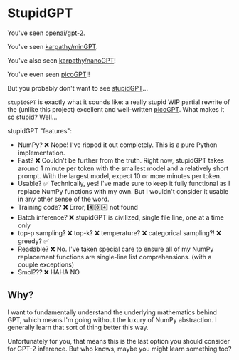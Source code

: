 # StupidGPT

You've seen [openai/gpt-2](https://github.com/openai/gpt-2).

You've seen [karpathy/minGPT](https://github.com/karpathy/mingpt).

You've also seen [karpathy/nanoGPT](https://github.com/karpathy/nanogpt)!

You've even seen [picoGPT](https://github.com/jaymody/picoGPT)!!

But you probably don't want to see [stupidGPT](https://github.com/WAUthethird/stupidGPT)...

`stupidGPT` is exactly what it sounds like: a really stupid WIP partial rewrite of the (unlike this project) excellent and well-written [picoGPT](https://github.com/jaymody/picoGPT).
What makes it so stupid?
Well...

stupidGPT "features":
* NumPy? ❌ Nope! I've ripped it out completely. This is a pure Python implementation.
* Fast? ❌ Couldn't be further from the truth. Right now, stupidGPT takes around 1 minute per token with the smallest model and a relatively short prompt. With the largest model, expect 10 or more minutes per token.
* Usable? ✅ Technically, yes! I've made sure to keep it fully functional as I replace NumPy functions with my own. But I wouldn't consider it usable in any other sense of the word.
* Training code? ❌ Error, 4️⃣0️⃣4️⃣ not found
* Batch inference? ❌ stupidGPT is civilized, single file line, one at a time only
* top-p sampling? ❌ top-k? ❌ temperature? ❌ categorical sampling?! ❌ greedy? ✅
* Readable? ❌ No. I've taken special care to ensure all of my NumPy replacement functions are single-line list comprehensions. (with a couple exceptions)
* Smol??? ❌ HAHA NO


## Why?

I want to fundamentally understand the underlying mathematics behind GPT, which means I'm going without the luxury of NumPy abstraction. I generally learn that sort of thing better this way.

Unfortunately for you, that means this is the last option you should consider for GPT-2 inference. But who knows, maybe you might learn something too?
